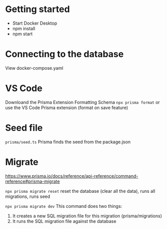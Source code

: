 # Getting started
- Start Docker Desktop
- npm install
- npm start

# Connecting to the database
View docker-compose.yaml

# VS Code
Downloand the Prisma Extension
Formatting Schema `npx prisma format` or use the VS Code Prisma extension (format on save feature)

# Seed file
`prisma/seed.ts` Prisma finds the seed from the package.json


# Migrate
https://www.prisma.io/docs/reference/api-reference/command-reference#prisma-migrate

`npx prisma migrate reset` reset the database (clear all the data), runs all migrations, runs seed 

`npx prisma migrate dev`
This command does two things:
1. It creates a new SQL migration file for this migration (prisma/migrations)
2. It runs the SQL migration file against the database
